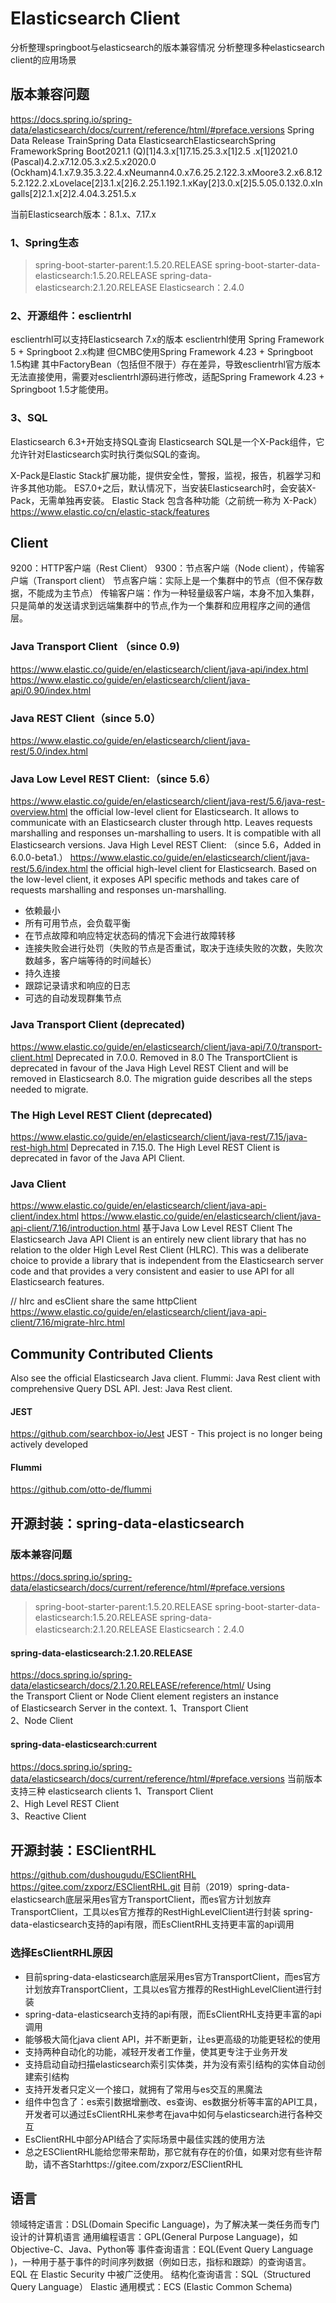 # Elasticsearch Client


分析整理springboot与elasticsearch的版本兼容情况
分析整理多种elasticsearch client的应用场景

 
## 版本兼容问题
https://docs.spring.io/spring-data/elasticsearch/docs/current/reference/html/#preface.versions
Spring Data Release TrainSpring Data ElasticsearchElasticsearchSpring FrameworkSpring Boot2021.1 (Q)[1]4.3.x[1]7.15.25.3.x[1]2.5 .x[1]2021.0 (Pascal)4.2.x7.12.05.3.x2.5.x2020.0 (Ockham)4.1.x7.9.35.3.22.4.xNeumann4.0.x7.6.25.2.122.3.xMoore3.2.x6.8.125.2.122.2.xLovelace[2]3.1.x[2]6.2.25.1.192.1.xKay[2]3.0.x[2]5.5.05.0.132.0.xIngalls[2]2.1.x[2]2.4.04.3.251.5.x


当前Elasticsearch版本：8.1.x、7.17.x

### 1、Spring生态
>spring-boot-starter-parent:1.5.20.RELEASE
>spring-boot-starter-data-elasticsearch:1.5.20.RELEASE
>spring-data-elasticsearch:2.1.20.RELEASE
>Elasticsearch：2.4.0

### 2、开源组件：esclientrhl
esclientrhl可以支持Elasticsearch 7.x的版本
esclientrhl使用 Spring Framework 5 + Springboot 2.x构建
但CMBC使用Spring Framework 4.23 + Springboot 1.5构建
其中FactoryBean（包括但不限于）存在差异，导致esclientrhl官方版本无法直接使用，需要对esclientrhl源码进行修改，适配Spring Framework 4.23 + Springboot 1.5才能使用。

### 3、SQL
Elasticsearch 6.3+开始支持SQL查询
Elasticsearch SQL是一个X-Pack组件，它允许针对Elasticsearch实时执行类似SQL的查询。

X-Pack是Elastic Stack扩展功能，提供安全性，警报，监视，报告，机器学习和许多其他功能。 ES7.0+之后，默认情况下，当安装Elasticsearch时，会安装X-Pack，无需单独再安装。
Elastic Stack 包含各种功能（之前统一称为 X-Pack）
https://www.elastic.co/cn/elastic-stack/features


## Client


9200：HTTP客户端（Rest Client）
9300：节点客户端（Node client），传输客户端（Transport client）
节点客户端：实际上是一个集群中的节点（但不保存数据，不能成为主节点）
传输客户端：作为一种轻量级客户端，本身不加入集群，只是简单的发送请求到远端集群中的节点,作为一个集群和应用程序之间的通信层。


### Java Transport Client （since 0.9)
https://www.elastic.co/guide/en/elasticsearch/client/java-api/index.html
https://www.elastic.co/guide/en/elasticsearch/client/java-api/0.90/index.html

### Java REST Client（since 5.0）
https://www.elastic.co/guide/en/elasticsearch/client/java-rest/5.0/index.html

### Java Low Level REST Client:（since 5.6）
https://www.elastic.co/guide/en/elasticsearch/client/java-rest/5.6/java-rest-overview.html
the official low-level client for Elasticsearch. It allows to communicate with an Elasticsearch cluster through http. Leaves requests marshalling and responses un-marshalling to users. It is compatible with all Elasticsearch versions.
Java High Level REST Client: （since 5.6，Added in 6.0.0-beta1.）
https://www.elastic.co/guide/en/elasticsearch/client/java-rest/5.6/index.html
the official high-level client for Elasticsearch. Based on the low-level client, it exposes API specific methods and takes care of requests marshalling and responses un-marshalling.
 
- 依赖最小
- 所有可用节点，会负载平衡
- 在节点故障和响应特定状态码的情况下会进行故障转移
- 连接失败会进行处罚（失败的节点是否重试，取决于连续失败的次数，失败次数越多，客户端等待的时间越长）
- 持久连接
- 跟踪记录请求和响应的日志
- 可选的自动发现群集节点






### Java Transport Client (deprecated)
https://www.elastic.co/guide/en/elasticsearch/client/java-api/7.0/transport-client.html
Deprecated in 7.0.0.  Removed in 8.0
The TransportClient is deprecated in favour of the Java High Level REST Client and will be removed in Elasticsearch 8.0. The migration guide describes all the steps needed to migrate.

### The High Level REST Client (deprecated)
https://www.elastic.co/guide/en/elasticsearch/client/java-rest/7.15/java-rest-high.html
Deprecated in 7.15.0.
The High Level REST Client is deprecated in favor of the Java API Client.

### Java Client
https://www.elastic.co/guide/en/elasticsearch/client/java-api-client/index.html
https://www.elastic.co/guide/en/elasticsearch/client/java-api-client/7.16/introduction.html
基于Java Low Level REST Client
The Elasticsearch Java API Client is an entirely new client library that has no relation to the older High Level Rest Client (HLRC). This was a deliberate choice to provide a library that is independent from the Elasticsearch server code and that provides a very consistent and easier to use API for all Elasticsearch features.

// hlrc and esClient share the same httpClient
https://www.elastic.co/guide/en/elasticsearch/client/java-api-client/7.16/migrate-hlrc.html




## Community Contributed Clients
Also see the official Elasticsearch Java client.
Flummi: Java Rest client with comprehensive Query DSL API.
Jest: Java Rest client.

#### JEST
https://github.com/searchbox-io/Jest
JEST - This project is no longer being actively developed
#### Flummi
https://github.com/otto-de/flummi




## 开源封装：spring-data-elasticsearch
### 版本兼容问题
https://docs.spring.io/spring-data/elasticsearch/docs/current/reference/html/#preface.versions

>spring-boot-starter-parent:1.5.20.RELEASE
>spring-boot-starter-data-elasticsearch:1.5.20.RELEASE
>spring-data-elasticsearch:2.1.20.RELEASE
>Elasticsearch：2.4.0

#### spring-data-elasticsearch:2.1.20.RELEASE
https://docs.spring.io/spring-data/elasticsearch/docs/2.1.20.RELEASE/reference/html/
Using the Transport Client or Node Client element registers an instance of Elasticsearch Server in the context.
1、Transport Client   
2、Node Client   

#### spring-data-elasticsearch:current
https://docs.spring.io/spring-data/elasticsearch/docs/current/reference/html/#preface.versions
当前版本支持三种 elasticsearch clients
1、Transport Client   
2、High Level REST Client   
3、Reactive Client   


## 开源封装：ESClientRHL
https://github.com/dushougudu/ESClientRHL
https://gitee.com/zxporz/ESClientRHL.git
目前（2019）spring-data-elasticsearch底层采用es官方TransportClient，而es官方计划放弃TransportClient，工具以es官方推荐的RestHighLevelClient进行封装
spring-data-elasticsearch支持的api有限，而EsClientRHL支持更丰富的api调用

###  选择EsClientRHL原因
- 目前spring-data-elasticsearch底层采用es官方TransportClient，而es官方计划放弃TransportClient，工具以es官方推荐的RestHighLevelClient进行封装
- spring-data-elasticsearch支持的api有限，而EsClientRHL支持更丰富的api调用
- 能够极大简化java client API，并不断更新，让es更高级的功能更轻松的使用
- 支持两种自动化的功能，减轻开发者工作量，使其更专注于业务开发
- 支持启动自动扫描elasticsearch索引实体类，并为没有索引结构的实体自动创建索引结构
- 支持开发者只定义一个接口，就拥有了常用与es交互的黑魔法
- 组件中包含了：es索引数据增删改、es查询、es数据分析等丰富的API工具，开发者可以通过EsClientRHL来参考在java中如何与elasticsearch进行各种交互
- EsClientRHL中部分API结合了实际场景中最佳实践的使用方法
- 总之ESClientRHL能给您带来帮助，那它就有存在的价值，如果对您有些许帮助，请不吝Starhttps://gitee.com/zxporz/ESClientRHL


## 语言
领域特定语言：DSL(Domain Specific Language)，为了解决某一类任务而专门设计的计算机语言
通用编程语言：GPL(General Purpose Language)，如Objective-C、Java、Python等
事件查询语言：EQL(Event Query Language )，一种用于基于事件的时间序列数据（例如日志，指标和跟踪）的查询语言。EQL 在 Elastic Security 中被广泛使用。
结构化查询语言：SQL（Structured Query Language）
Elastic 通用模式：ECS (Elastic Common Schema) 





